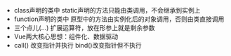 - class声明的类中 static声明的方法只能由类调用，不会继承到实例上
- function声明的类中 原型中的方法由实例化后的对象调用，否则由类直接调用
- 三个点儿(...) 扩展运算符，放在形参上就是剩余参数
- Vue两大核心思想：组件化、数据驱动
- call() 改变指针并执行 bind()改变指针但不执行
